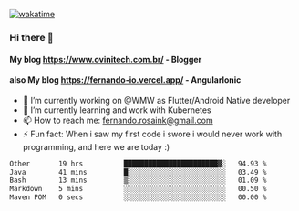 [![wakatime](https://wakatime.com/badge/user/d5892087-17e6-46ab-8384-91a71a9b88d8.svg)](https://wakatime.com/@d5892087-17e6-46ab-8384-91a71a9b88d8)
### Hi there 👋

#### My blog https://www.ovinitech.com.br/ - Blogger
#### also My blog https://fernando-io.vercel.app/ - AngularIonic

- 🔭 I’m currently working on @WMW as Flutter/Android Native developer
- 🌱 I’m currently learning and work with Kubernetes
- 📫 How to reach me: fernando.rosaink@gmail.com 
- ⚡ Fun fact: When i saw my first code i swore i would never work with programming, and here we are today :)

<!--START_SECTION:waka-->

```txt
Other       19 hrs          ███████████████████████▓░   94.93 %
Java        41 mins         █░░░░░░░░░░░░░░░░░░░░░░░░   03.49 %
Bash        13 mins         ▒░░░░░░░░░░░░░░░░░░░░░░░░   01.09 %
Markdown    5 mins          ░░░░░░░░░░░░░░░░░░░░░░░░░   00.50 %
Maven POM   0 secs          ░░░░░░░░░░░░░░░░░░░░░░░░░   00.00 %
```

<!--END_SECTION:waka-->

